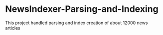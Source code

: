 NewsIndexer-Parsing-and-Indexing
================================

This project handled parsing and index creation of about 12000 news articles
